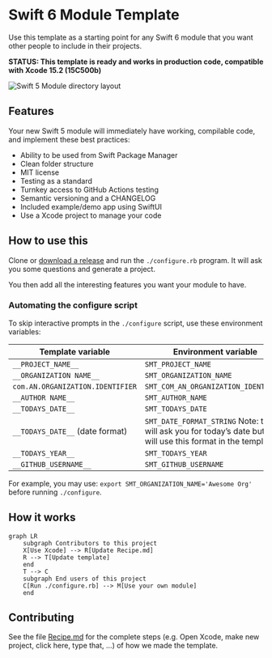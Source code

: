 # Swift 6 Module Template

Use this template as a starting point for any Swift 6 module that you want other people to include in their projects.

**STATUS: This template is ready and works in production code, compatible with Xcode 15.2 (15C500b)**

![Swift 5 Module directory layout](https://github.com/fulldecent/swift5-module-template/assets/382183/1a7965f0-af84-4d00-9bb6-97db76e6e715)

## Features

Your new Swift 5 module will immediately have working, compilable code, and implement these best practices:

-   Ability to be used from Swift Package Manager
-   Clean folder structure
-   MIT license
-   Testing as a standard
-   Turnkey access to GitHub Actions testing
-   Semantic versioning and a CHANGELOG
-   Included example/demo app using SwiftUI
-   Use a Xcode project to manage your code

## How to use this

Clone or [download a release](https://github.com/fulldecent/swift5-module-template/releases) and run the  `./configure.rb` program. It will ask you some questions and generate a project.

You then add all the interesting features you want your module to have.

### Automating the configure script

To skip interactive prompts in the `./configure` script, use these environment variables:

| Template variable                | Environment variable                     |
| -------------------------------- | ---------------------------------------- |
| `__PROJECT_NAME__`               | `SMT_PROJECT_NAME`                       |
| `__ORGANIZATION NAME__`          | `SMT_ORGANIZATION_NAME`                  |
| `com.AN.ORGANIZATION.IDENTIFIER` | `SMT_COM_AN_ORGANIZATION_IDENTIFIER`     |
| `__AUTHOR NAME__`                | `SMT_AUTHOR_NAME`                        |
| `__TODAYS_DATE__`                | `SMT_TODAYS_DATE`                        |
| `__TODAYS_DATE__` (date format)  | `SMT_DATE_FORMAT_STRING` Note: this will ask you for today’s date but it will use this format in the template. |
| `__TODAYS_YEAR__`                | `SMT_TODAYS_YEAR`                        |
| `__GITHUB_USERNAME__`            | `SMT_GITHUB_USERNAME`                    |

For example, you may use: `export SMT_ORGANIZATION_NAME='Awesome Org'` before running `./configure`.

## How it works

```mermaid
graph LR
    subgraph Contributors to this project
    X[Use Xcode] --> R[Update Recipe.md]
    R --> T[Update template]
    end
    T --> C
    subgraph End users of this project
    C[Run ./configure.rb] --> M[Use your own module]
    end
```

## Contributing

See the file [Recipe.md](Recipe.md) for the complete steps (e.g. Open Xcode, make new project, click here, type that, …) of how we made the template.

